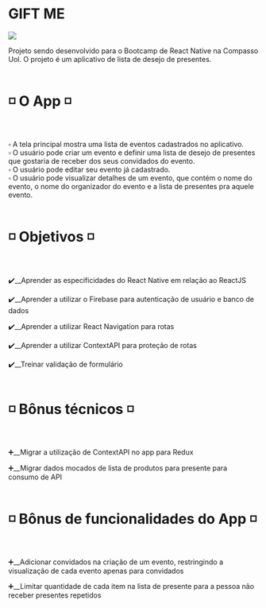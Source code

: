 # GIFT ME

<img src="https://img.shields.io/badge/React_Native-20232A?style=for-the-badge&logo=react&logoColor=61DAF"/>

Projeto sendo desenvolvido para o Bootcamp de React Native na Compasso Uol. O projeto é um aplicativo de lista de desejo de presentes. <br/><br/>

# :white_medium_small_square: O App :white_medium_small_square:

<br/>

:white_small_square: A tela principal mostra uma lista de eventos cadastrados no aplicativo. <br/>
:white_small_square: O usuário pode criar um evento e definir uma lista de desejo de presentes que gostaria de receber dos seus convidados do evento.<br/>
:white_small_square: O usuário pode editar seu evento já cadastrado.<br/>
:white_small_square: O usuário pode visualizar detalhes de um evento, que contém o nome do evento, o nome do organizador do evento e a lista de presentes pra aquele evento.<br/><br/>


# :white_medium_small_square: Objetivos :white_medium_small_square:

<br/>

:heavy_check_mark:__Aprender as especificidades do React Native em relação ao ReactJS 

:heavy_check_mark:__Aprender a utilizar o Firebase para autenticação de usuário e banco de dados

:heavy_check_mark:__Aprender a utilizar React Navigation para rotas

:heavy_check_mark:__Aprender a utilizar ContextAPI para proteção de rotas

:heavy_check_mark:__Treinar validação de formulário <br/><br/>

# :white_medium_small_square: Bônus técnicos :white_medium_small_square:

<br/>

:heavy_plus_sign:__Migrar a utilização de ContextAPI no app para Redux

:heavy_plus_sign:__Migrar dados mocados de lista de produtos para presente para consumo de API <br/><br/>


# :white_medium_small_square: Bônus de funcionalidades do App :white_medium_small_square:

<br/>

:heavy_plus_sign:__Adicionar convidados na criação de um evento, restringindo a visualização de cada evento apenas para convidados

:heavy_plus_sign:__Limitar quantidade de cada item na lista de presente para a pessoa não receber presentes repetidos

